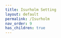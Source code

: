 ```yaml
---
title: Isurholm Setting
layout: default
permalink: /Isurholm
nav_order: 9
has_children: true
---
```

